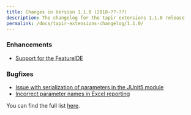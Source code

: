 ```yaml
---
title: Changes in Version 1.1.0 (2018-??-??)
description: The changelog for the tapir extensions 1.1.0 release
permalink: /docs/tapir-extensions-changelog/1.1.0/
---
```


### Enhancements
* [Support for the FeatureIDE](https://github.com/tapir-test/tapir-extensions/issues/9)

### Bugfixes
* [Issue with serialization of parameters in the JUnit5 module](https://github.com/tapir-test/tapir-extensions/issues/7)
* [Incorrect parameter names in Excel reporting](https://github.com/tapir-test/tapir-extensions/issues/10)

You can find the full list [here](https://github.com/tapir-test/tapir-extensions/milestone/2?closed=1).
